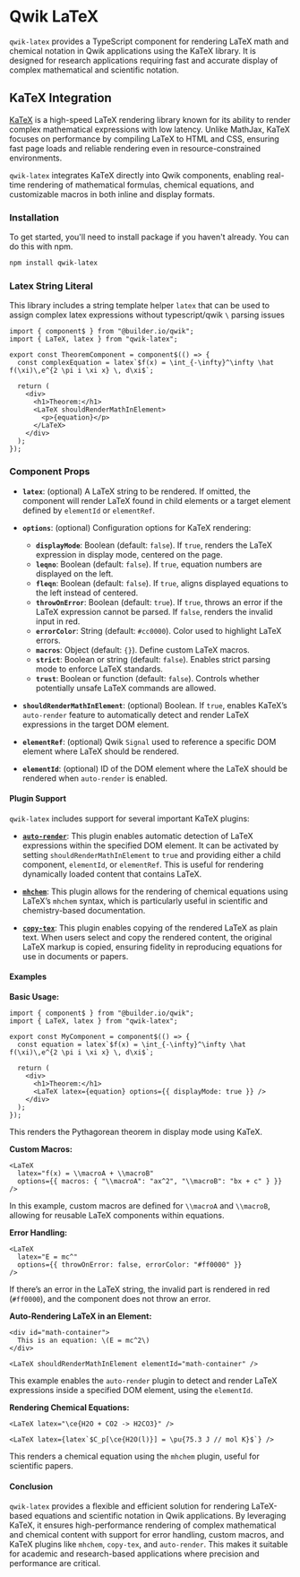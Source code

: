 # Qwik LaTeX

`qwik-latex` provides a TypeScript component for rendering LaTeX math and chemical notation in Qwik applications using the KaTeX library. It is designed for research applications requiring fast and accurate display of complex mathematical and scientific notation.

## KaTeX Integration

[KaTeX](https://github.com/KaTeX/KaTeX) is a high-speed LaTeX rendering library known for its ability to render complex mathematical expressions with low latency. Unlike MathJax, KaTeX focuses on performance by compiling LaTeX to HTML and CSS, ensuring fast page loads and reliable rendering even in resource-constrained environments.

`qwik-latex` integrates KaTeX directly into Qwik components, enabling real-time rendering of mathematical formulas, chemical equations, and customizable macros in both inline and display formats.

### Installation

To get started, you'll need to install package if you haven't already. You can do this with npm.

```bash
npm install qwik-latex
```

### Latex String Literal

This library includes a string template helper `latex` that can be used to assign complex latex expressions without typescript/qwik `\` parsing issues

```tsx
import { component$ } from "@builder.io/qwik";
import { LaTeX, latex } from "qwik-latex";

export const TheoremComponent = component$(() => {
  const complexEquation = latex`$f(x) = \int_{-\infty}^\infty \hat f(\xi)\,e^{2 \pi i \xi x} \, d\xi$`;

  return (
    <div>
      <h1>Theorem:</h1>
      <LaTeX shouldRenderMathInElement>
        <p>{equation}</p>
      </LaTeX>
    </div>
  );
});
```

### Component Props

- **`latex`**: (optional) A LaTeX string to be rendered. If omitted, the component will render LaTeX found in child elements or a target element defined by `elementId` or `elementRef`.
- **`options`**: (optional) Configuration options for KaTeX rendering:
  - **`displayMode`**: Boolean (default: `false`). If `true`, renders the LaTeX expression in display mode, centered on the page.
  - **`leqno`**: Boolean (default: `false`). If `true`, equation numbers are displayed on the left.
  - **`fleqn`**: Boolean (default: `false`). If `true`, aligns displayed equations to the left instead of centered.
  - **`throwOnError`**: Boolean (default: `true`). If `true`, throws an error if the LaTeX expression cannot be parsed. If `false`, renders the invalid input in red.
  - **`errorColor`**: String (default: `#cc0000`). Color used to highlight LaTeX errors.
  - **`macros`**: Object (default: `{}`). Define custom LaTeX macros.
  - **`strict`**: Boolean or string (default: `false`). Enables strict parsing mode to enforce LaTeX standards.
  - **`trust`**: Boolean or function (default: `false`). Controls whether potentially unsafe LaTeX commands are allowed.
- **`shouldRenderMathInElement`**: (optional) Boolean. If `true`, enables KaTeX’s `auto-render` feature to automatically detect and render LaTeX expressions in the target DOM element.

- **`elementRef`**: (optional) Qwik `Signal` used to reference a specific DOM element where LaTeX should be rendered.

- **`elementId`**: (optional) ID of the DOM element where the LaTeX should be rendered when `auto-render` is enabled.

#### Plugin Support

`qwik-latex` includes support for several important KaTeX plugins:

- [**`auto-render`**](https://katex.org/docs/autorender): This plugin enables automatic detection of LaTeX expressions within the specified DOM element. It can be activated by setting `shouldRenderMathInElement` to `true` and providing either a child component, `elementId`, or `elementRef`. This is useful for rendering dynamically loaded content that contains LaTeX.

- [**`mhchem`**](https://github.com/KaTeX/KaTeX/tree/main/contrib/mhchem): This plugin allows for the rendering of chemical equations using LaTeX’s `mhchem` syntax, which is particularly useful in scientific and chemistry-based documentation.

- [**`copy-tex`**](https://github.com/KaTeX/KaTeX/tree/main/contrib/copy-tex): This plugin enables copying of the rendered LaTeX as plain text. When users select and copy the rendered content, the original LaTeX markup is copied, ensuring fidelity in reproducing equations for use in documents or papers.

#### Examples

**Basic Usage:**

```tsx
import { component$ } from "@builder.io/qwik";
import { LaTeX, latex } from "qwik-latex";

export const MyComponent = component$(() => {
  const equation = latex`$f(x) = \int_{-\infty}^\infty \hat f(\xi)\,e^{2 \pi i \xi x} \, d\xi$`;

  return (
    <div>
      <h1>Theorem:</h1>
      <LaTeX latex={equation} options={{ displayMode: true }} />
    </div>
  );
});
```

This renders the Pythagorean theorem in display mode using KaTeX.

**Custom Macros:**

```tsx
<LaTeX
  latex="f(x) = \\macroA + \\macroB"
  options={{ macros: { "\\macroA": "ax^2", "\\macroB": "bx + c" } }}
/>
```

In this example, custom macros are defined for `\\macroA` and `\\macroB`, allowing for reusable LaTeX components within equations.

**Error Handling:**

```tsx
<LaTeX
  latex="E = mc^"
  options={{ throwOnError: false, errorColor: "#ff0000" }}
/>
```

If there’s an error in the LaTeX string, the invalid part is rendered in red (`#ff0000`), and the component does not throw an error.

**Auto-Rendering LaTeX in an Element:**

```tsx
<div id="math-container">
  This is an equation: \(E = mc^2\)
</div>

<LaTeX shouldRenderMathInElement elementId="math-container" />
```

This example enables the `auto-render` plugin to detect and render LaTeX expressions inside a specified DOM element, using the `elementId`.

**Rendering Chemical Equations:**

```tsx
<LaTeX latex="\ce{H2O + CO2 -> H2CO3}" />
```

```tsx
<LaTeX latex={latex`$C_p[\ce{H2O(l)}] = \pu{75.3 J // mol K}$`} />
```

This renders a chemical equation using the `mhchem` plugin, useful for scientific papers.

#### Conclusion

`qwik-latex` provides a flexible and efficient solution for rendering LaTeX-based equations and scientific notation in Qwik applications. By leveraging KaTeX, it ensures high-performance rendering of complex mathematical and chemical content with support for error handling, custom macros, and KaTeX plugins like `mhchem`, `copy-tex`, and `auto-render`. This makes it suitable for academic and research-based applications where precision and performance are critical.
